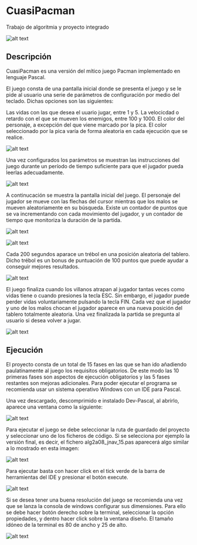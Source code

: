 # CuasiPacman
Trabajo de algoritmia y proyecto integrado

![alt text](https://i.ibb.co/GRffY3s/Pacman-Mod.png)

## Descripción
CuasiPacman es una versión del mítico juego Pacman implementado en lenguaje Pascal.

El juego consta de una pantalla inicial donde se presenta el juego y se le pide al usuario una serie de parámetros de configuración por medio del teclado. Dichas opciones son las siguientes:

Las vidas con las que desea el uuario jugar, entre 1 y 5.
La velocicdad o retardo con el que se mueven los enemigos, entre 100 y 1000.
El color del personaje, a excepción del que viene marcado por la pica. El color seleccionado por la pica varía de forma aleatoria en cada ejecución que se realice.

![alt text](https://i.ibb.co/hByP4DS/2.jpg)

Una vez configurados los parámetros se muestran las instrucciones del juego durante un período de tiempo suficiente para que el jugador pueda leerlas adecuadamente.

![alt text](https://i.ibb.co/HgNz6zX/5.jpg)

A continucación se muestra la pantalla inicial del juego. El personaje del jugador se mueve con las flechas del cursor mientras que los malos se mueven aleatoriamente en su búsqueda. Existe un contador de puntos que se va incrementando con cada movimiento del jugador, y un contador de tiempo que monitoriza la duración de la partida.

![alt text](https://i.ibb.co/Fgs83J3/6.jpg)

![alt text](https://i.ibb.co/CtHRW26/3.jpg)

Cada 200 segundos aparace un trébol en una posición aleatoria del tablero. Dicho trébol es un bonus de puntuación de 100 puntos que puede ayudar a conseguir mejores resultados.

![alt text](https://i.ibb.co/26MFPYV/7.jpg)

El juego finaliza cuando los villanos atrapan al jugador tantas veces como vidas tiene o cuando presiones la tecla ESC. Sin embargo, el jugador puede perder vidas voluntariamente pulsando la tecla FIN. Cada vez que el jugador y uno de los malos chocan el jugador aparece en una nueva posición del tablero totalmente aleatoria. Una vez finalizada la partida se pregunta al usuario si desea volver a jugar.

![alt text](https://i.ibb.co/JRVFvkP/4.jpg)

## Ejecución
El proyecto consta de un total de 15 fases en las que se han ido añadiendo paulatinamente al juego los requisitos obligatorios. De este modo las 10 primeras fases son aspectos de ejecución obligatorios y las 5 fases restantes son mejoras adicionales.
Para poder ejecutar el programa se recomienda usar un sistema operativo Windows con un IDE para Pascal.

Una vez descargado, descomprimido e instalado Dev-Pascal, al abrirlo, aparece una ventana como la siguiente:

![alt text](https://i.ibb.co/BVVhHhC/IDE-pascal.png)

Para ejecutar el juego se debe seleccionar la ruta de guardado del proyecto y seleccionar uno de los ficheros de código. Si se selecciona por ejemplo la versión final, es decir, el fichero alg2a08_jnav_15.pas aparecerá algo similar a lo mostrado en esta imagen:

![alt text](https://i.ibb.co/bLcQKk8/15.png)

Para ejecutar basta con hacer click en el tick verde de la barra de herramientas del IDE y presionar el botón execute. 

![alt text](https://i.ibb.co/TwF2PDH/execute.png)

Si se desea tener una buena resolución del juego se recomienda una vez que se lanza la consola de windows configurar sus dimensiones. Para ello se debe hacer botón derecho sobre la terminal, seleccionar la opción propiedades, y dentro hacer click sobre la ventana diseño. El tamaño idóneo de la terminal es 80 de ancho y 25 de alto. 

![alt text](https://i.ibb.co/XSDmXRX/options.png)



